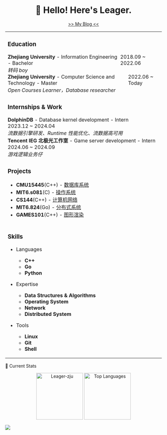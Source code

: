<h1 align="center">👋 Hello! Here's Leager.</h1>

<p align="center">
  <a href="https://leager-zju.github.io/">>> My Blog <<</a>
</p>

<table width="100%">

<tr><td>

### Education

<div style="display: flex; justify-content: space-between;">
<div><b>Zhejiang University</b> - Information Engineering - Bachelor</div>
<div>2018.09 ~ 2022.06</div>
</div>
<i>转码 boy</i>

<br>

<div style="display: flex; justify-content: space-between;">
<div><b>Zhejiang University</b> - Computer Science and Technology - Master</div>
<div>2022.06 ~ Today</div>
</div>
<i>Open Courses Learner，Database researcher</i>

</td></tr>

<tr><td>

### Internships & Work

<div class="container">
<div><b>DolphinDB</b> - Database kernel development - Intern</div>
<div>2023.12 ~ 2024.04</div>
</div>
<i>流数据引擎研发、Runtime 性能优化、流数据高可用</i>

<br>

<div class="container">
<div><b>Tencent IEG 北极光工作室</b> - Game server development - Intern</div>
<div>2024.06 ~ 2024.09</div>
</div>
<i>游戏逻辑业务仔</i>

</td></tr>

<tr><td>

### Projects

- **CMU15445**(C++) - [数据库系统](https://github.com/Leager-zju/CMU15-445)
- **MIT6.s081**(C) - [操作系统](https://github.com/Leager-zju/MIT-6.s081)
- **CS144**(C++) - [计算机网络](https://github.com/Leager-zju/CS144)
- **MIT6.824**(Go) - [分布式系统](https://github.com/Leager-zju/MIT6.824)
- **GAMES101**(C++) - [图形渲染](https://github.com/Leager-zju/GAMES101)

</td><tr>

<tr><td>

### Skills

- Languages
  - **C++**
  - **Go**
  - **Python**

- Expertise
  - **Data Structures & Algorithms**
  - **Operating System**
  - **Network**
  - **Distributed System**

- Tools
  - **Linux**
  - **Git**
  - **Shell**

</td><tr>

</table>

<!-- Used from https://github.com/anuraghazra/github-readme-stats -->
🌱 Current Stats

<p align="center">
  <img src="https://github-readme-stats.vercel.app/api?username=Leager-zju&rank_icon=github&show_icons=true" alt="Leager-zju" height="150">
  <img src="https://github-readme-stats.vercel.app/api/top-langs/?username=Leager-zju&layout=compact" alt="Top Languages" height="150">
</p>

<picture>
  <source srcset="https://cdn.jsdelivr.net/gh/Leager-zju/Leager-zju/profile-3d-contrib/profile-night-rainbow.svg" media="(prefers-color-scheme: dark)">
  <source srcset="https://cdn.jsdelivr.net/gh/Leager-zju/Leager-zju/profile-3d-contrib/profile-gitblock.svg" media="(prefers-color-scheme: light)">
  <img src="https://cdn.jsdelivr.net/gh/Leager-zju/Leager-zju/profile-3d-contrib/profile-night-rainbow.svg">
</picture>